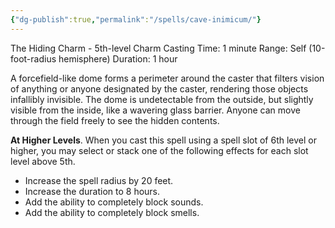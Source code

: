 ```yaml
---
{"dg-publish":true,"permalink":"/spells/cave-inimicum/"}
---
```


The Hiding Charm - 5th-level Charm 
Casting Time: 1 minute 
Range: Self (10-foot-radius hemisphere) 
Duration: 1 hour 

A forcefield-like dome forms a perimeter around the caster that filters vision of anything or anyone designated by the caster, rendering those objects infallibly invisible. The dome is undetectable from the outside, but slightly visible from the inside, like a wavering glass barrier. Anyone can move through the field freely to see the hidden contents. 

**At Higher Levels**. When you cast this spell using a spell slot of 6th level or higher, you may select or stack one of the following effects for each slot level above 5th. 
- Increase the spell radius by 20 feet. 
- Increase the duration to 8 hours. 
- Add the ability to completely block sounds. 
- Add the ability to completely block smells.